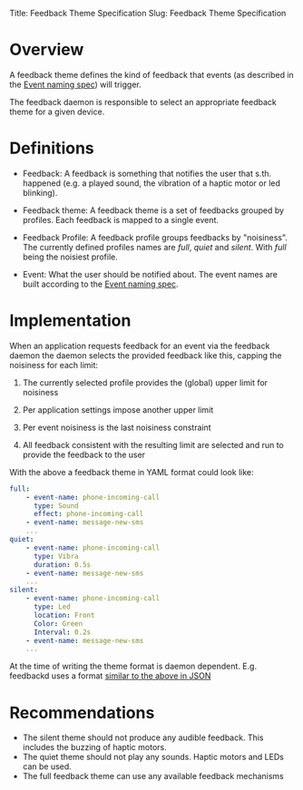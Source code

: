 Title: Feedback Theme Specification
Slug: Feedback Theme Specification

# Overview

A feedback theme defines the kind of feedback that events (as
described in the [Event naming spec][]) will trigger.

The feedback daemon is responsible to select an appropriate feedback
theme for a given device.

# Definitions

- Feedback: A feedback is something that notifies the user that
  s.th. happened (e.g. a played sound, the vibration of a haptic
  motor or led blinking).

- Feedback theme: A feedback theme is a set of feedbacks grouped by
  profiles. Each feedback is mapped to a single event.

- Feedback Profile: A feedback profile groups feedbacks by
  "noisiness". The currently defined profiles names are
  *full*, *quiet* and *silent*. With *full* being the noisiest
  profile.

- Event: What the user should be notified about. The event
  names are built according to the [Event naming spec][].

# Implementation

When an application requests feedback for an event via the feedback daemon
the daemon selects the provided feedback like this,
capping the noisiness for each limit:

1. The currently selected profile provides the (global) upper limit for noisiness

1. Per application settings impose another upper limit

1. Per event noisiness is the last noisiness constraint

1. All feedback consistent with the resulting limit are selected
   and run to provide the feedback to the user

With the above a feedback theme in YAML format could look like:

```yaml
full:
    - event-name: phone-incoming-call
      type: Sound
      effect: phone-incoming-call
    - event-name: message-new-sms
    ...
quiet:
    - event-name: phone-incoming-call
      type: Vibra
      duration: 0.5s
    - event-name: message-new-sms
    ...
silent:
    - event-name: phone-incoming-call
      type: Led
      location: Front
      Color: Green
      Interval: 0.2s
    - event-name: message-new-sms
    ...
```

At the time of writing the theme format is daemon dependent. E.g. feedbackd
uses a format [similar to the above in JSON](https://gitlab.freedesktop.org/agx/feedbackd/-/blob/main/data/default.json)

# Recommendations

- The silent theme should not produce any audible feedback. This includes
  the buzzing of haptic motors.
- The quiet theme should not play any sounds. Haptic motors and LEDs can
  be used.
- The full feedback theme can use any available feedback mechanisms

[Event naming spec]: https://gitlab.freedesktop.org/agx/feedbackd/-/blob/main/doc/Event-naming-spec-0.0.0.md
